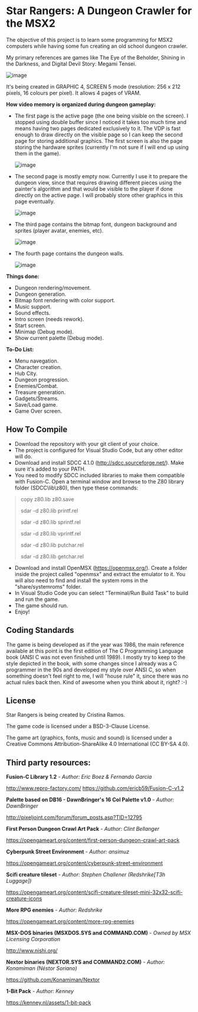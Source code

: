 # Star Rangers: A Dungeon Crawler for the MSX2

The objective of this project is to learn some programming for MSX2 computers while having some fun creating an old school dungeon crawler.

My primary references are games like The Eye of the Beholder, Shining in the Darkness, and Digital Devil Story: Megami Tensei.

![image](https://github.com/SaffronCR/msx-rpg/assets/11486276/5bf98333-4bc7-4523-b5cc-2bb2ae40c786)

It's being created in GRAPHIC 4, SCREEN 5 mode (resolution: 256 x 212 pixels, 16 colours per pixel). It allows 4 pages of VRAM.

**How video memory is organized during dungeon gameplay:**
* The first page is the active page (the one being visible on the screen). I stopped using double buffer since I noticed it takes too much time and means having two pages dedicated exclusively to it. The VDP is fast enough to draw directly on the visible page so I can keep the second page for storing additional graphics. The first screen is also the page storing the hardware sprites (currently I'm not sure if I will end up using them in the game).
  
  ![image](https://github.com/SaffronCR/msx-rpg/assets/11486276/792fd0d8-e344-4bc3-8779-1c75b947e412)
  
* The second page is mostly empty now. Currently I use it to prepare the dungeon view, since that requires drawing different pieces using the painter's algorithm and that would be visible to the player if done directly on the active page. I will probably store other graphics in this page eventually.
  
  ![image](https://github.com/SaffronCR/msx-rpg/assets/11486276/4e269d30-df6b-4506-8b80-f424637695e8)
  
* The third page contains the bitmap font, dungeon background and sprites (player avatar, enemies, etc).
  
  ![image](https://github.com/SaffronCR/msx-rpg/assets/11486276/eaea825a-8ed9-4b7e-9eca-62f16473ea79)
  
* The fourth page contains the dungeon walls.
  
  ![image](https://github.com/SaffronCR/msx-rpg/assets/11486276/fceecb6d-51a5-4e12-85c6-8b5e01a89d96)

**Things done:**
* Dungeon rendering/movement.
* Dungeon generation.
* Bitmap font rendering with color support.
* Music support.
* Sound effects.
* Intro screen (needs rework).
* Start screen.
* Minimap (Debug mode).
* Show current palette (Debug mode).

**To-Do List:**
* Menu navegation.
* Character creation.
* Hub City.
* Dungeon progression.
* Enemies/Combat.
* Treasure generation.
* Gadgets/Streams.
* Save/Load game.
* Game Over screen.

## How To Compile

* Download the repository with your git client of your choice.
* The project is configured for Visual Studio Code, but any other editor will do.
* Download and install SDCC 4.1.0 (http://sdcc.sourceforge.net/). Make sure it's added to your PATH.
* You need to modify SDCC included libraries to make them compatible with Fusion-C. Open a terminal window and browse to the Z80 library folder (SDCC\lib\z80), then type these commands:
> copy z80.lib z80.save
>
> sdar -d z80.lib printf.rel
>
> sdar -d z80.lib sprintf.rel
>
> sdar -d z80.lib vprintf.rel
>
> sdar -d z80.lib putchar.rel
>
> sdar -d z80.lib getchar.rel
* Download and install OpenMSX (https://openmsx.org/). Create a folder inside the project called "openmsx" and extract the emulator to it. You will also need to find and install the system roms in the "share/systemroms" folder.
* In Visual Studio Code you can select "Terminal/Run Build Task" to build and run the game.
* The game should run.
* Enjoy!

## Coding Standards

The game is being developed as if the year was 1986, the main reference available at this point is the first edition of The C Programming Language book (ANSI C was not even finished until 1989). I mostly try to keep to the style depicted in the book, with some changes since I already was a C programmer in the 90s and developed my style over ANSI C, so when something doesn't feel right to me, I will "house rule" it, since there was no actual rules back then. Kind of awesome when you think about it, right? :-)

## License

Star Rangers is being created by Cristina Ramos.

The game code is licensed under a BSD-3-Clause License.

The game art (graphics, fonts, music and sound) is licensed under a Creative Commons Attribution-ShareAlike 4.0 International (CC BY-SA 4.0).

## Third party resources:
**Fusion-C Library 1.2**
*- Author: Eric Boez & Fernando Garcia*

http://www.repro-factory.com/
https://github.com/ericb59/Fusion-C-v1.2

**Palette based on DB16 - DawnBringer's 16 Col Palette v1.0**
*- Author: DawnBringer*

http://pixeljoint.com/forum/forum_posts.asp?TID=12795

**First Person Dungeon Crawl Art Pack**
*- Author: Clint Bellanger*

https://opengameart.org/content/first-person-dungeon-crawl-art-pack

**Cyberpunk Street Environment**
*- Author: ansimuz*

https://opengameart.org/content/cyberpunk-street-environment

**Scifi creature tileset**
*- Author: Stephen Challener (Redshrike[T3h Luggage])*

https://opengameart.org/content/scifi-creature-tileset-mini-32x32-scifi-creature-icons

**More RPG enemies**
*- Author: Redshrike*

https://opengameart.org/content/more-rpg-enemies

**MSX-DOS binaries (MSXDOS.SYS and COMMAND.COM)**
*- Owned by MSX Licensing Corporation*

http://www.nishi.org/

**Nextor binaries (NEXTOR.SYS and COMMAND2.COM)**
*- Author: Konamiman (Néstor Soriano)*

https://github.com/Konamiman/Nextor

**1-Bit Pack**
*- Author: Kenney*

https://kenney.nl/assets/1-bit-pack
